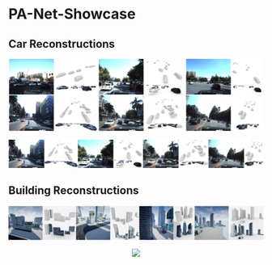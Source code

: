 # PA-Net-Showcase

## Car Reconstructions
<p align="center">
  <img src="https://github.com/cuirq3/PA-Net-Showcase/blob/main/images/Apollo_car_3D_showcase1.jpg">
</p>
<p align="center">
  <img src="https://github.com/cuirq3/PA-Net-Showcase/blob/main/images/Apollo_car_3D_showcase2.jpg">
</p>

## Building Reconstructions
<p align="center">
  <img src="https://github.com/cuirq3/PA-Net-Showcase/blob/main/images/Scene_showcase.jpg">
</p>
<p align="center">
  <img src="https://github.com/cuirq3/PA-Net-Showcase/blob/main/images/Scene_showcase.png">
</p>

